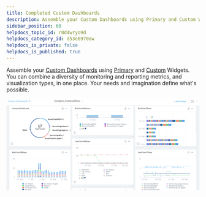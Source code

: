 ```yaml
---
title: Completed Custom Dashboards
description: Assemble your Custom Dashboards using Primary and Custom Widgets. You can combine a diversity of monitoring and reporting metrics, and visualization types, in one place. Your needs and imagination de…
sidebar_position: 60
helpdocs_topic_id: r0d4wryo9d
helpdocs_category_id: d53e6970ow
helpdocs_is_private: false
helpdocs_is_published: true
---
```


Assemble your [Custom Dashboards](custom-dashboards.md) using [Primary](primary-widgets.md) and [Custom](custom-widgets.md) Widgets. You can combine a diversity of monitoring and reporting metrics, and visualization types, in one place. Your needs and imagination define what's possible.

![](./static/put-all-together-completed-custom-dashboard-60.png)
